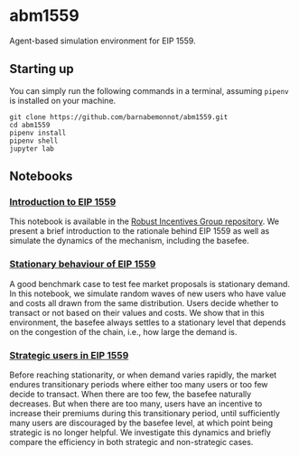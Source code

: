 # abm1559

Agent-based simulation environment for EIP 1559.

## Starting up

You can simply run the following commands in a terminal, assuming `pipenv` is installed on your machine.

```
git clone https://github.com/barnabemonnot/abm1559.git
cd abm1559
pipenv install
pipenv shell
jupyter lab
```

## Notebooks

### [Introduction to EIP 1559](https://github.com/ethereum/rig/blob/master/eip1559/eip1559.ipynb)

This notebook is available in the [Robust Incentives Group repository](https://github.com/ethereum/rig/blob/master/eip1559/eip1559.ipynb). We present a brief introduction to the rationale behind EIP 1559 as well as simulate the dynamics of the mechanism, including the basefee.

### [Stationary behaviour of EIP 1559](https://github.com/barnabemonnot/abm1559/blob/master/notebooks/stationary1559.ipynb)

A good benchmark case to test fee market proposals is stationary demand. In this notebook, we simulate random waves of new users who have value and costs all drawn from the same distribution. Users decide whether to transact or not based on their values and costs. We show that in this environment, the basefee always settles to a stationary level that depends on the congestion of the chain, i.e., how large the demand is.

### [Strategic users in EIP 1559](https://github.com/barnabemonnot/abm1559/blob/master/notebooks/strategicUser.ipynb)

Before reaching stationarity, or when demand varies rapidly, the market endures transitionary periods where either too many users or too few decide to transact. When there are too few, the basefee naturally decreases. But when there are too many, users have an incentive to increase their premiums during this transitionary period, until sufficiently many users are discouraged by the basefee level, at which point being strategic is no longer helpful. We investigate this dynamics and briefly compare the efficiency in both strategic and non-strategic cases.
